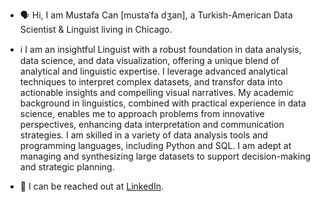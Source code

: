- 🗣️ Hi, I am Mustafa Can [mustaˈfa dʒan], a Turkish-American Data Scientist & Linguist living in Chicago.

- ℹ️ I am an insightful Linguist with a robust foundation in data analysis, data science, and data visualization, offering a unique blend of analytical and linguistic expertise. I leverage advanced analytical techniques to interpret complex datasets, and transfor data into actionable insights and compelling visual narratives. My academic background in linguistics, combined with practical experience in data science, enables me to approach problems from innovative perspectives, enhancing data interpretation and communication strategies. I am skilled in a variety of data analysis tools and programming languages, including Python and SQL. I am adept at managing and synthesizing large datasets to support decision-making and strategic planning.

- 📨 I can be reached out at [LinkedIn](https://www.linkedin.com/in/mustafacanayter/).
<!---
mustafacanayter/mustafacanayter is a ✨ special ✨ repository because its `README.md` (this file) appears on your GitHub profile.
You can click the Preview link to take a look at your changes.
--->
